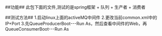 ##功能##
此包下面的文件,测试的是spring框架 + 队列 + 生产者 + 消费者

##测试方法##
1.启动linux上面的activeMQ中间件
2.更改当前common.xml中的IP+Port
3.先QueueProducerBoot---Run As，然后查看中间件的Web，再QueueConsumerBoot---Run As